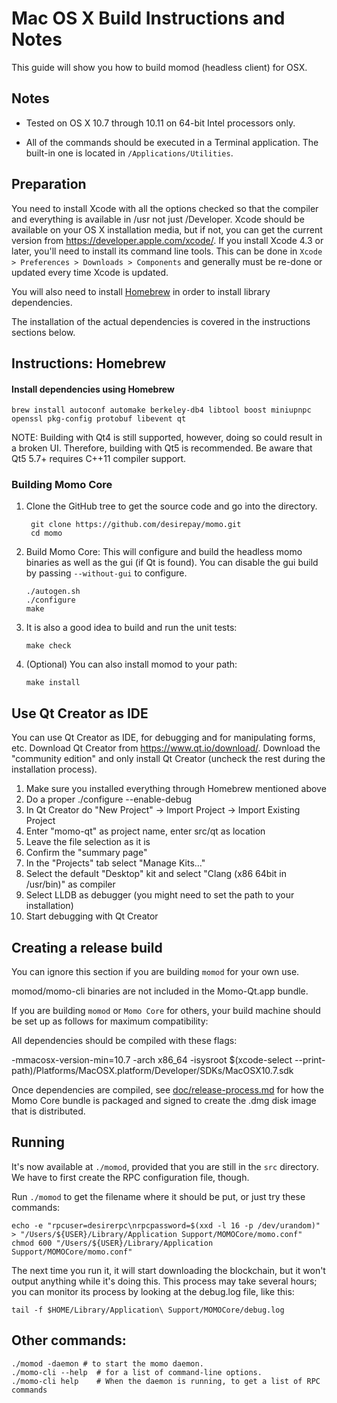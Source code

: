 Mac OS X Build Instructions and Notes
====================================
This guide will show you how to build momod (headless client) for OSX.

Notes
-----

* Tested on OS X 10.7 through 10.11 on 64-bit Intel processors only.

* All of the commands should be executed in a Terminal application. The
built-in one is located in `/Applications/Utilities`.

Preparation
-----------

You need to install Xcode with all the options checked so that the compiler
and everything is available in /usr not just /Developer. Xcode should be
available on your OS X installation media, but if not, you can get the
current version from https://developer.apple.com/xcode/. If you install
Xcode 4.3 or later, you'll need to install its command line tools. This can
be done in `Xcode > Preferences > Downloads > Components` and generally must
be re-done or updated every time Xcode is updated.

You will also need to install [Homebrew](http://brew.sh) in order to install library
dependencies.

The installation of the actual dependencies is covered in the instructions
sections below.

Instructions: Homebrew
----------------------

#### Install dependencies using Homebrew

    brew install autoconf automake berkeley-db4 libtool boost miniupnpc openssl pkg-config protobuf libevent qt

NOTE: Building with Qt4 is still supported, however, doing so could result in a broken UI. Therefore, building with Qt5 is recommended. Be aware that Qt5 5.7+ requires C++11 compiler support.

### Building Momo Core

1. Clone the GitHub tree to get the source code and go into the directory.

        git clone https://github.com/desirepay/momo.git
        cd momo

2.  Build Momo Core:
    This will configure and build the headless momo binaries as well as the gui (if Qt is found).
    You can disable the gui build by passing `--without-gui` to configure.

        ./autogen.sh
        ./configure
        make

3.  It is also a good idea to build and run the unit tests:

        make check

4.  (Optional) You can also install momod to your path:

        make install

Use Qt Creator as IDE
------------------------
You can use Qt Creator as IDE, for debugging and for manipulating forms, etc.
Download Qt Creator from https://www.qt.io/download/. Download the "community edition" and only install Qt Creator (uncheck the rest during the installation process).

1. Make sure you installed everything through Homebrew mentioned above
2. Do a proper ./configure --enable-debug
3. In Qt Creator do "New Project" -> Import Project -> Import Existing Project
4. Enter "momo-qt" as project name, enter src/qt as location
5. Leave the file selection as it is
6. Confirm the "summary page"
7. In the "Projects" tab select "Manage Kits..."
8. Select the default "Desktop" kit and select "Clang (x86 64bit in /usr/bin)" as compiler
9. Select LLDB as debugger (you might need to set the path to your installation)
10. Start debugging with Qt Creator

Creating a release build
------------------------
You can ignore this section if you are building `momod` for your own use.

momod/momo-cli binaries are not included in the Momo-Qt.app bundle.

If you are building `momod` or `Momo Core` for others, your build machine should be set up
as follows for maximum compatibility:

All dependencies should be compiled with these flags:

 -mmacosx-version-min=10.7
 -arch x86_64
 -isysroot $(xcode-select --print-path)/Platforms/MacOSX.platform/Developer/SDKs/MacOSX10.7.sdk

Once dependencies are compiled, see [doc/release-process.md](release-process.md) for how the Momo Core
bundle is packaged and signed to create the .dmg disk image that is distributed.

Running
-------

It's now available at `./momod`, provided that you are still in the `src`
directory. We have to first create the RPC configuration file, though.

Run `./momod` to get the filename where it should be put, or just try these
commands:

    echo -e "rpcuser=desirerpc\nrpcpassword=$(xxd -l 16 -p /dev/urandom)" > "/Users/${USER}/Library/Application Support/MOMOCore/momo.conf"
    chmod 600 "/Users/${USER}/Library/Application Support/MOMOCore/momo.conf"

The next time you run it, it will start downloading the blockchain, but it won't
output anything while it's doing this. This process may take several hours;
you can monitor its process by looking at the debug.log file, like this:

    tail -f $HOME/Library/Application\ Support/MOMOCore/debug.log

Other commands:
-------

    ./momod -daemon # to start the momo daemon.
    ./momo-cli --help  # for a list of command-line options.
    ./momo-cli help    # When the daemon is running, to get a list of RPC commands
